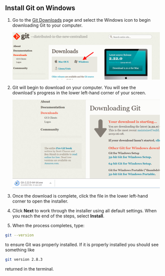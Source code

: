 ## Install Git on Windows

1. Go to the [Git Downloads](https://git-scm.com/downloads) page and select the Windows icon to begin downloading Git to your computer. 

    ![](../.gitbook/assets/windows_git.png)

2. Git will begin to download on your computer. You will see the download's progress in the lower left-hand corner of your screen. 

    ![](../.gitbook/assets/git_windows_download.png)

3. Once the download is complete, click the file in the lower left-hand corner to open the installer. 

4. Click **Next** to work through the installer using all default settings. When you reach the end of the steps, select **Install**.  

5. When the process completes, type:

```bash
git --version
```

to ensure Git was properly installed. If it is properly installed you should see something like 

```bash
git version 2.8.3
```
returned in the terminal.

